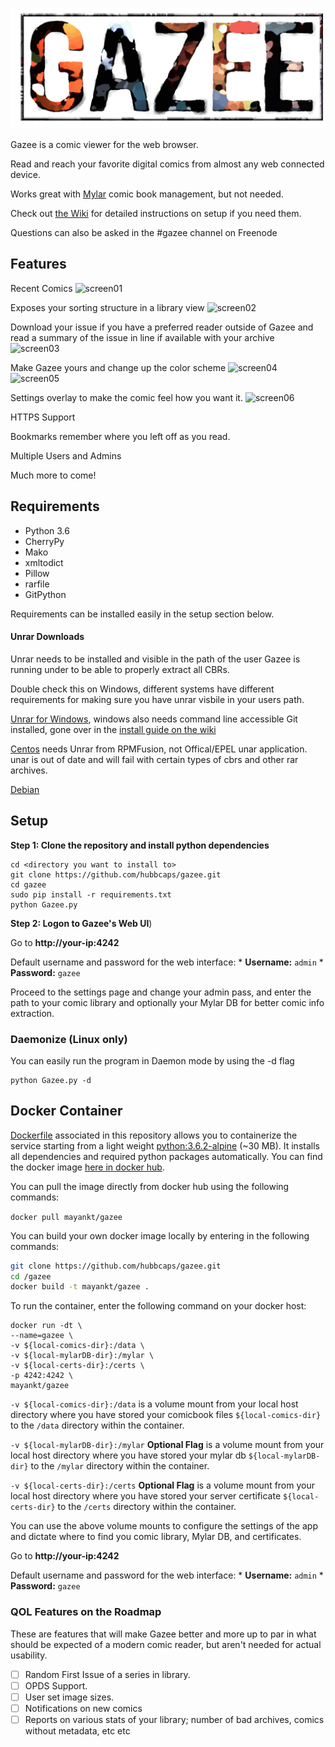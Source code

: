 ![Gazee](/public/images/logo.png)

Gazee is a comic viewer for the web browser.

Read and reach your favorite digital comics from almost any web connected device.

Works great with [Mylar](https://github.com/evilhero/mylar) comic book management, but not needed.

Check out [the Wiki](https://github.com/hubbcaps/gazee/wiki) for detailed instructions on setup if you need them.

Questions can also be asked in the #gazee channel on Freenode

## Features

Recent Comics
![screen01](http://i.imgur.com/4cRYbJP.jpg)

Exposes your sorting structure in a library view
![screen02](http://i.imgur.com/LuJDAAG.jpg)

Download your issue if you have a preferred reader outside of Gazee and read a summary of the issue in line if available with your archive
![screen03](http://i.imgur.com/NcgCQTq.jpg)

Make Gazee yours and change up the color scheme
![screen04](http://i.imgur.com/xCLoowh.jpg)
![screen05](http://i.imgur.com/F5mb0bA.jpg)

Settings overlay to make the comic feel how you want it.
![screen06](http://i.imgur.com/t0NsWMp.jpg)

HTTPS Support

Bookmarks remember where you left off as you read.

Multiple Users and Admins

Much more to come!

## Requirements
* Python 3.6
* CherryPy
* Mako
* xmltodict
* Pillow
* rarfile
* GitPython

Requirements can be installed easily in the setup section below.

#### Unrar Downloads

Unrar needs to be installed and visible in the path of the user Gazee is running under to be able to properly extract all CBRs.

Double check this on Windows, different systems have different requirements for making sure you have unrar visbile in your users path.

[Unrar for Windows](http://www.rarlab.com/rar_add.htm), windows also needs command line accessible Git installed, gone over in the [install guide on the wiki](https://github.com/hubbcaps/gazee/wiki/Windows-Install-Guide)

[Centos](https://www.rpmfind.net/linux/rpm2html/search.php?query=unrar) needs Unrar from RPMFusion, not Offical/EPEL unar application. unar is out of date and will fail with certain types of cbrs and other rar archives.

[Debian](https://packages.debian.org/jessie/unrar)

## Setup

**Step 1: Clone the repository and install python dependencies**

    cd <directory you want to install to>
    git clone https://github.com/hubbcaps/gazee.git
    cd gazee
    sudo pip install -r requirements.txt
    python Gazee.py

**Step 2: Logon to Gazee's Web UI**)

  Go to **http://your-ip:4242**
  
  Default username and password for the web interface:
    * **Username:** `admin`
    * **Password:** `gazee`
  
  Proceed to the settings page and change your admin pass, and enter the path to your comic library   and optionally your Mylar DB for better comic info extraction.

### Daemonize (Linux only)

You can easily run the program in Daemon mode by using the -d flag

    python Gazee.py -d

## Docker Container

[Dockerfile](./Dockerfile) associated in this repository allows you to containerize the service starting from a light weight [python:3.6.2-alpine](https://hub.docker.com/_/python/) (~30 MB). It installs all dependencies and required python packages automatically. You can find the docker image [here in docker hub](https://hub.docker.com/r/mayankt/gazee/).

You can pull the image directly from docker hub using the following commands: 
 
 `docker pull mayankt/gazee`

You can build your own docker image locally by entering in the following commands: 

```bash
git clone https://github.com/hubbcaps/gazee.git
cd /gazee
docker build -t mayankt/gazee .
```
To run the container, enter the following command on your docker host: 

```
docker run -dt \
--name=gazee \
-v ${local-comics-dir}:/data \
-v ${local-mylarDB-dir}:/mylar \
-v ${local-certs-dir}:/certs \
-p 4242:4242 \
mayankt/gazee
```

`-v ${local-comics-dir}:/data` is a volume mount from your local host directory where you have stored your comicbook files `${local-comics-dir}` to the `/data` directory within the container. 

`-v ${local-mylarDB-dir}:/mylar` **Optional Flag** is a volume mount from your local host directory where you have stored your mylar db `${local-mylarDB-dir}` to the `/mylar` directory within the container.

`-v ${local-certs-dir}:/certs` **Optional Flag** is a volume mount from your local host directory where you have stored your server certificate `${local-certs-dir}` to the `/certs` directory within the container.

You can use the above volume mounts to configure the settings of the app and dictate where to find you comic library, Mylar DB, and certificates.

Go to **http://your-ip:4242**
  
  Default username and password for the web interface:
    * **Username:** `admin`
    * **Password:** `gazee`

### QOL Features on the Roadmap

These are features that will make Gazee better and more up to par in what should be expected of a modern comic reader, but aren't needed for actual usability.

- [ ] Random First Issue of a series in library.
- [ ] OPDS Support.
- [ ] User set image sizes.
- [ ] Notifications on new comics
- [ ] Reports on various stats of your library; number of bad archives, comics without metadata, etc etc
